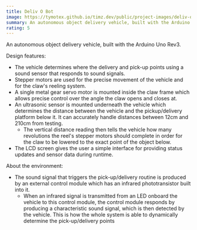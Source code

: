 ```yaml
---
title: Deliv O Bot
image: https://tymotex.github.io/timz.dev/public/project-images/deliv-o-bot-thumbnail.png
summary: An autonomous object delivery vehicle, built with the Arduino Uno Rev3.
rating: 5
---
```


An autonomous object delivery vehicle, built with the Arduino Uno Rev3.

Design features:

-   The vehicle determines where the delivery and pick-up points using a sound sensor that responds to sound signals.
-   Stepper motors are used for the precise movement of the vehicle and for the claw's reeling system.
-   A single metal gear servo motor is mounted inside the claw frame which allows precise control over the angle the claw opens and closes at.
-   An ultrasonic sensor is mounted underneath the vehicle which determines the distance between the vehicle and the pickup/delivery platform below it. It can accurately handle distances between 12cm and 210cm from testing.
    -   The vertical distance reading then tells the vehicle how many revolutions the reel's stepper motors should complete in order for the claw to be lowered to the exact point of the object below.
-   The LCD screen gives the user a simple interface for providing status updates and sensor data during runtime.

About the environment:

-   The sound signal that triggers the pick-up/delivery routine is produced by an external control module which has an infrared phototransistor built into it.
    -   When an infrared signal is transmitted from an LED onboard the vehicle to this control module, the control module responds by producing a characteristic sound signal, which is then detected by the vehicle. This is how the whole system is able to dynamically determine the pick-up/delivery points
